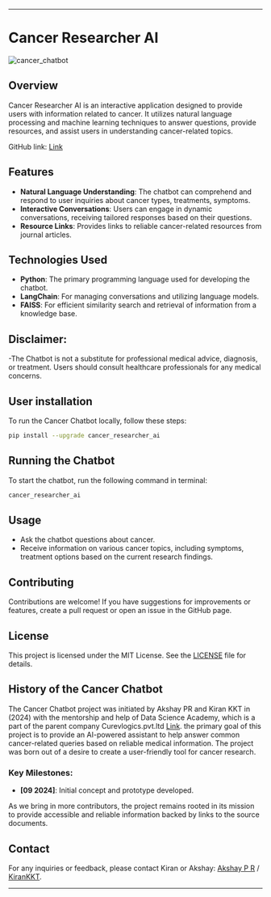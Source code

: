 
----------------------------------------------------------------------------------------------------------------------------------------------------------------------------------------------

# Cancer Researcher AI

![cancer_chatbot](https://raw.githubusercontent.com/Dorcatz123/Cancer_Researcher_AI/main/openart-image_lEFwQqVA_1727547070986_raw.jpg)

## Overview
Cancer Researcher AI is an interactive application designed to provide users with information related to cancer. It utilizes natural language processing and machine learning techniques to answer questions, provide resources, and assist users in understanding cancer-related topics.

GitHub link: [Link](https://github.com/Kirankkt/Cancer_Researcher_AI)

## Features
- **Natural Language Understanding**: The chatbot can comprehend and respond to user inquiries about cancer types, treatments, symptoms.
- **Interactive Conversations**: Users can engage in dynamic conversations, receiving tailored responses based on their questions.
- **Resource Links**: Provides links to reliable cancer-related resources from journal articles.

## Technologies Used
- **Python**: The primary programming language used for developing the chatbot.
- **LangChain**: For managing conversations and utilizing language models.
- **FAISS**: For efficient similarity search and retrieval of information from a knowledge base.

## Disclaimer:
-The Chatbot is not a substitute for professional medical advice, diagnosis, or treatment. Users should consult healthcare professionals for any medical concerns.

## User installation
To run the Cancer Chatbot locally, follow these steps:

   ```bash
  pip install --upgrade cancer_researcher_ai
   ```

## Running the Chatbot
To start the chatbot, run the following command in terminal:
```bash
cancer_researcher_ai
```

## Usage
- Ask the chatbot questions about cancer.
- Receive information on various cancer topics, including symptoms, treatment options based on the current research findings.

## Contributing
Contributions are welcome! If you have suggestions for improvements or features, create a pull request or open an issue in the GitHub page.

## License
This project is licensed under the MIT License. See the [LICENSE](LICENSE.txt) file for details.


## History of the Cancer Chatbot

The Cancer Chatbot project was initiated by Akshay PR and Kiran KKT in (2024) with the mentorship and help of Data Science Academy, which is a part of the parent company Curevlogics.pvt.ltd [Link](https://www.curvelogics.com/). the primary goal of this project is to provide an AI-powered assistant to help answer common cancer-related queries based on reliable medical information. The project was born out of a desire to create a user-friendly tool for cancer research.

### Key Milestones:
- **[09 2024]**: Initial concept and prototype developed.


As we bring in more contributors, the project remains rooted in its mission to provide accessible and reliable information backed by links to the source documents.


## Contact
For any inquiries or feedback, please contact Kiran or Akshay: [Akshay P R](mailto:akshaypr314159@gmail.com) / [KiranKKT](mailto:akshaypr314159@gmail.com).

-----------------------------------------------------------------------------------------------------------------------------------------------------------------------


